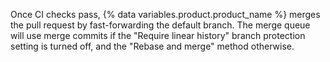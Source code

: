 Once CI checks pass, {% data variables.product.product_name %} merges the pull request by fast-forwarding the default branch. The merge queue will use merge commits if the "Require linear history" branch protection setting is turned off, and the "Rebase and merge" method otherwise. 
 
